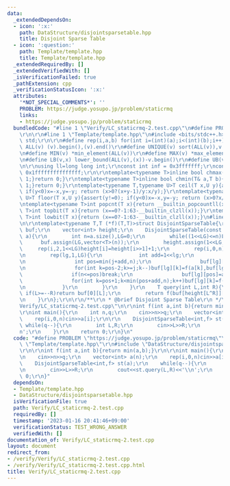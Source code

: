 ```yaml
---
data:
  _extendedDependsOn:
  - icon: ':x:'
    path: DataStructure/disjointsparsetable.hpp
    title: Disjoint Sparse Table
  - icon: ':question:'
    path: Template/template.hpp
    title: Template/template.hpp
  _extendedRequiredBy: []
  _extendedVerifiedWith: []
  _isVerificationFailed: true
  _pathExtension: cpp
  _verificationStatusIcon: ':x:'
  attributes:
    '*NOT_SPECIAL_COMMENTS*': ''
    PROBLEM: https://judge.yosupo.jp/problem/staticrmq
    links:
    - https://judge.yosupo.jp/problem/staticrmq
  bundledCode: "#line 1 \"Verify/LC_staticrmq-2.test.cpp\"\n#define PROBLEM \"https://judge.yosupo.jp/problem/staticrmq\"\
    \r\n\r\n#line 1 \"Template/template.hpp\"\n#include <bits/stdc++.h>\r\nusing namespace\
    \ std;\r\n\r\n#define rep(i,a,b) for(int i=(int)(a);i<(int)(b);i++)\r\n#define\
    \ ALL(v) (v).begin(),(v).end()\r\n#define UNIQUE(v) sort(ALL(v)),v.erase(unique(ALL(v)),v.end())\r\
    \n#define MIN(v) *min_element(ALL(v))\r\n#define MAX(v) *max_element(ALL(v))\r\
    \n#define LB(v,x) lower_bound(ALL(v),(x))-v.begin()\r\n#define UB(v,x) upper_bound(ALL(v),(x))-v.begin()\r\
    \n\r\nusing ll=long long int;\r\nconst int inf = 0x3fffffff;\r\nconst ll INF =\
    \ 0x1fffffffffffffff;\r\n\r\ntemplate<typename T>inline bool chmax(T& a,T b){if(a<b){a=b;return\
    \ 1;}return 0;}\r\ntemplate<typename T>inline bool chmin(T& a,T b){if(a>b){a=b;return\
    \ 1;}return 0;}\r\ntemplate<typename T,typename U>T ceil(T x,U y){assert(y!=0);\
    \ if(y<0)x=-x,y=-y; return (x>0?(x+y-1)/y:x/y);}\r\ntemplate<typename T,typename\
    \ U>T floor(T x,U y){assert(y!=0); if(y<0)x=-x,y=-y; return (x>0?x/y:(x-y+1)/y);}\r\
    \ntemplate<typename T>int popcnt(T x){return __builtin_popcountll(x);}\r\ntemplate<typename\
    \ T>int topbit(T x){return (x==0?-1:63-__builtin_clzll(x));}\r\ntemplate<typename\
    \ T>int lowbit(T x){return (x==0?-1:63-__builtin_clzll(x));}\n#line 2 \"DataStructure/disjointsparsetable.hpp\"\
    \n\r\ntemplate<typename T,T (*f)(T,T)>struct DisjointSparseTable{\r\n    vector<vector<T>>\
    \ buf;\r\n    vector<int> height;\r\n    DisjointSparseTable(const vector<T>&\
    \ a){\r\n        int n=a.size(),LG=0;\r\n        while((1<<LG)<=n)LG++;\r\n  \
    \      buf.assign(LG,vector<T>(n));\r\n        height.assign(1<<LG,0);\r\n   \
    \     rep(i,2,1<<LG)height[i]=height[i>>1]+1;\r\n        rep(i,0,n)buf[0][i]=a[i];\r\
    \n        rep(lg,1,LG){\r\n            int add=1<<lg;\r\n            for(int j=0;j<n;j+=(add<<1)){\r\
    \n                int pos=min(j+add,n);\r\n                buf[lg][pos-1]=a[pos-1];\r\
    \n                for(int k=pos-2;k>=j;k--)buf[lg][k]=f(a[k],buf[lg][k+1]);\r\n\
    \                if(n<=pos)break;\r\n                buf[lg][pos]=a[pos];\r\n\
    \                for(int k=pos+1;k<min(pos+add,n);k++)buf[lg][k]=f(buf[lg][k-1],a[k]);\r\
    \n            }\r\n        }\r\n    }\r\n    T query(int L,int R){\r\n       \
    \ if(L>=--R)return buf[0][L];\r\n        return f(buf[height[L^R]][L],buf[height[L^R]][R]);\r\
    \n    }\r\n};\r\n\r\n/**\r\n * @brief Disjoint Sparse Table\r\n */\n#line 5 \"\
    Verify/LC_staticrmq-2.test.cpp\"\n\r\nint f(int a,int b){return min(a,b);}\r\n\
    \r\nint main(){\r\n    int n,q;\r\n    cin>>n>>q;\r\n    vector<int> a(n);\r\n\
    \    rep(i,0,n)cin>>a[i];\r\n\r\n    DisjointSparseTable<int,f> st(a);\r\n   \
    \ while(q--){\r\n        int L,R;\r\n        cin>>L>>R;\r\n        cout<<st.query(L,R)<<'\\\
    n';\r\n    }\r\n    return 0;\r\n}\n"
  code: "#define PROBLEM \"https://judge.yosupo.jp/problem/staticrmq\"\r\n\r\n#include\
    \ \"Template/template.hpp\"\r\n#include \"DataStructure/disjointsparsetable.hpp\"\
    \r\n\r\nint f(int a,int b){return min(a,b);}\r\n\r\nint main(){\r\n    int n,q;\r\
    \n    cin>>n>>q;\r\n    vector<int> a(n);\r\n    rep(i,0,n)cin>>a[i];\r\n\r\n\
    \    DisjointSparseTable<int,f> st(a);\r\n    while(q--){\r\n        int L,R;\r\
    \n        cin>>L>>R;\r\n        cout<<st.query(L,R)<<'\\n';\r\n    }\r\n    return\
    \ 0;\r\n}"
  dependsOn:
  - Template/template.hpp
  - DataStructure/disjointsparsetable.hpp
  isVerificationFile: true
  path: Verify/LC_staticrmq-2.test.cpp
  requiredBy: []
  timestamp: '2023-01-16 20:41:46+09:00'
  verificationStatus: TEST_WRONG_ANSWER
  verifiedWith: []
documentation_of: Verify/LC_staticrmq-2.test.cpp
layout: document
redirect_from:
- /verify/Verify/LC_staticrmq-2.test.cpp
- /verify/Verify/LC_staticrmq-2.test.cpp.html
title: Verify/LC_staticrmq-2.test.cpp
---
```

